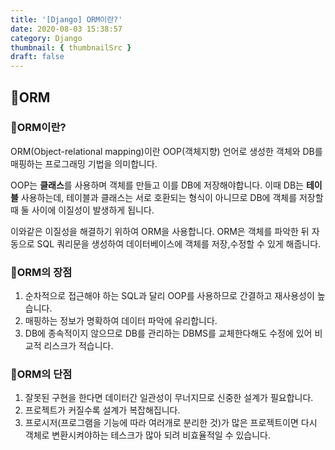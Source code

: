 ```yaml
---
title: '[Django] ORM이란?'
date: 2020-08-03 15:38:57
category: Django
thumbnail: { thumbnailSrc }
draft: false
---
```



## 🌟ORM
### 🎯ORM이란?
ORM(Object-relational mapping)이란 OOP(객체지향) 언어로 생성한 객체와 DB를 매핑하는 프로그래밍 기법을 의미합니다. 

OOP는 **클래스**를 사용하며 객체를 만들고 이를 DB에 저장해야합니다. 이때 DB는 **테이블** 사용하는데, 
테이블과 클래스는 서로 호환되는 형식이 아니므로 DB에 객체를 저장할때 둘 사이에 이질성이 발생하게 됩니다.

이와같은 이질성을 해결하기 위하여 ORM을 사용합니다.
ORM은 객체를 파악한 뒤 자동으로 SQL 쿼리문을 생성하여 데이터베이스에 객체를 저장,수정할 수 있게 해줍니다.

### 🎯ORM의 장점
1. 순차적으로 접근해야 하는 SQL과 달리 OOP를 사용하므로 간결하고 재사용성이 높습니다.
2. 매핑하는 정보가 명확하여 데이터 파악에 유리합니다.
3. DB에 종속적이지 않으므로 DB를 관리하는 DBMS를 교체한다해도
수정에 있어 비교적 리스크가 적습니다.

### 🎯ORM의 단점
1. 잘못된 구현을 한다면 데이터간 일관성이 무너지므로 신중한 설계가 필요합니다.
2. 프로젝트가 커질수록 설계가 복잡해집니다.
3. 프로시저(프로그램을 기능에 따라 여러개로 분리한 것)가 많은 프로젝트이면 
다시 객체로 변환시켜야하는 테스크가 많아 되려 비효율적일 수 있습니다.

 

